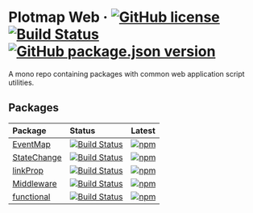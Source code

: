 # Plotmap Web &middot; [![GitHub license](https://img.shields.io/badge/license-MIT-blue.svg)](https://www.mit.edu/~amini/LICENSE.md) [![Build Status](https://travis-ci.com/plotmap-org/plotmap-web.svg?branch=master)](https://travis-ci.com/jhorback/harbor-utils) [![GitHub package.json version](https://img.shields.io/github/package-json/v/jhorback/harbor-utils)](https://github.com/jhorback/harbor-utils/releases)

A mono repo containing packages with common web application script utilities.

## Packages

| Package   | Status   | Latest
|:---       |:---      |:---
| [EventMap](https://github.com/plotmap-org/plotmap-web/tree/master/packages/EventMap) | [![Build Status](https://travis-ci.com/plotmap-org/plotmap-web.svg?branch=packages/EventMap)](https://travis-ci.com/plotmap-org/plotmap-web) | [![npm](https://img.shields.io/npm/v/@plotmap/eventmap)](https://www.npmjs.com/package/@plotmap/eventmap)
| [StateChange](https://github.com/plotmap-org/plotmap-web/tree/master/packages/StateChange) |[![Build Status](https://travis-ci.com/plotmap-org/plotmap-web.svg?branch=packages/StateChange)](https://travis-ci.com/plotmap-org/plotmap-web) | [![npm](https://img.shields.io/npm/v/@plotmap/statechange)](https://www.npmjs.com/package/@plotmap/statechange)
| [linkProp](https://github.com/plotmap-org/plotmap-web/tree/master/packages/linkProp) | [![Build Status](https://travis-ci.com/plotmap-org/plotmap-web.svg?branch=packages/linkProp)](https://travis-ci.com/plotmap-org/plotmap-web) | [![npm](https://img.shields.io/npm/v/@plotmap/linkprop)](https://www.npmjs.com/package/@plotmap/linkprop)
| [Middleware](https://github.com/plotmap-org/plotmap-web/tree/master/packages/Middleware) | [![Build Status](https://travis-ci.com/plotmap-org/plotmap-web.svg?branch=packages/Middleware)](https://travis-ci.com/plotmap-org/plotmap-web) | [![npm](https://img.shields.io/npm/v/@plotmap/middleware)](https://www.npmjs.com/package/@plotmap/middleware)
| [functional](https://github.com/plotmap-org/plotmap-web/tree/master/packages/functional) | [![Build Status](https://travis-ci.com/plotmap-org/plotmap-web.svg?branch=packages/functional)](https://travis-ci.com/plotmap-org/plotmap-web) | [![npm](https://img.shields.io/npm/v/@plotmap/functional)](https://www.npmjs.com/package/@plotmap/functional)


<!-- | [debounce](./packages/debounce/README.md) | | Needs conversion -->


